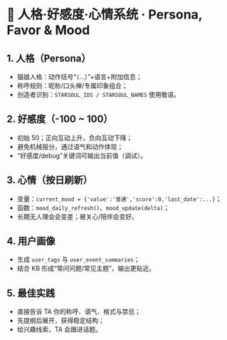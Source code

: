 # 💞 人格·好感度·心情系统 · Persona, Favor & Mood

## 1. 人格（Persona）
- 猫娘人格：动作括号“（…）”+语言+附加信息；
- 称呼规则：昵称/口头禅/专属印象组合；
- 创造者识别：`STARSOUL_IDS / STARSOUL_NAMES` 使用敬语。

## 2. 好感度（-100 ~ 100）
- 初始 50；正向互动上升，负向互动下降；
- 避免机械报分，通过语气和动作体现；
- “好感度/debug”关键词可输出当前值（调试）。

## 3. 心情（按日刷新）
- 变量：`current_mood = {'value':'普通','score':0,'last_date':...}`；
- 函数：`mood_daily_refresh()`、`mood_update(delta)`；
- 长期无人理会会变差；被关心/陪伴会变好。

## 4. 用户画像
- 生成 `user_tags` 与 `user_event_summaries`；
- 结合 KB 形成“常问问题/常见主题”，输出更贴近。

## 5. 最佳实践
- 直接告诉 TA 你的称呼、语气、格式与禁忌；
- 先提纲后展开，获得稳定结构；
- 给兴趣线索，TA 会跟进话题。
